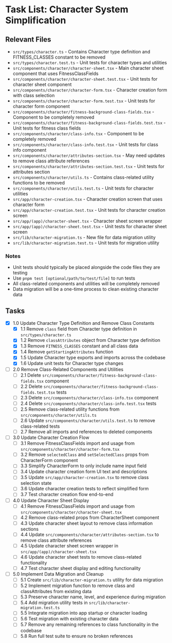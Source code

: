 # Task List: Character System Simplification

## Relevant Files

- `src/types/character.ts` - Contains Character type definition and FITNESS_CLASSES constant to be removed
- `src/types/character.test.ts` - Unit tests for character types and utilities
- `src/components/character/character-sheet.tsx` - Main character sheet component that uses FitnessClassFields
- `src/components/character/character-sheet.test.tsx` - Unit tests for character sheet component
- `src/components/character/character-form.tsx` - Character creation form with class selection
- `src/components/character/character-form.test.tsx` - Unit tests for character form component
- `src/components/character/fitness-background-class-fields.tsx` - Component to be completely removed
- `src/components/character/fitness-background-class-fields.test.tsx` - Unit tests for fitness class fields
- `src/components/character/class-info.tsx` - Component to be completely removed
- `src/components/character/class-info.test.tsx` - Unit tests for class info component
- `src/components/character/attributes-section.tsx` - May need updates to remove class attribute references
- `src/components/character/attributes-section.test.tsx` - Unit tests for attributes section
- `src/components/character/utils.ts` - Contains class-related utility functions to be removed
- `src/components/character/utils.test.ts` - Unit tests for character utilities
- `src/app/character-creation.tsx` - Character creation screen that uses character form
- `src/app/character-creation.test.tsx` - Unit tests for character creation screen
- `src/app/(app)/character-sheet.tsx` - Character sheet screen wrapper
- `src/app/(app)/character-sheet.test.tsx` - Unit tests for character sheet screen
- `src/lib/character-migration.ts` - New file for data migration utility
- `src/lib/character-migration.test.ts` - Unit tests for migration utility

### Notes

- Unit tests should typically be placed alongside the code files they are testing
- Use `pnpm test [optional/path/to/test/file]` to run tests
- All class-related components and utilities will be completely removed
- Data migration will be a one-time process to clean existing character data

## Tasks

- [x] 1.0 Update Character Type Definition and Remove Class Constants
  - [x] 1.1 Remove `class` field from Character type definition in `src/types/character.ts`
  - [x] 1.2 Remove `classAttributes` object from Character type definition
  - [x] 1.3 Remove `FITNESS_CLASSES` constant and all class data
  - [x] 1.4 Remove `getStartingAttributes` function
  - [x] 1.5 Update Character type exports and imports across the codebase
  - [x] 1.6 Update unit tests for Character type changes

- [ ] 2.0 Remove Class-Related Components and Utilities
  - [ ] 2.1 Delete `src/components/character/fitness-background-class-fields.tsx` component
  - [ ] 2.2 Delete `src/components/character/fitness-background-class-fields.test.tsx` tests
  - [ ] 2.3 Delete `src/components/character/class-info.tsx` component
  - [ ] 2.4 Delete `src/components/character/class-info.test.tsx` tests
  - [ ] 2.5 Remove class-related utility functions from `src/components/character/utils.ts`
  - [ ] 2.6 Update `src/components/character/utils.test.ts` to remove class-related tests
  - [ ] 2.7 Remove all imports and references to deleted components

- [ ] 3.0 Update Character Creation Flow
  - [ ] 3.1 Remove FitnessClassFields import and usage from `src/components/character/character-form.tsx`
  - [ ] 3.2 Remove `selectedClass` and `setSelectedClass` props from CharacterForm component
  - [ ] 3.3 Simplify CharacterForm to only include name input field
  - [ ] 3.4 Update character creation form UI text and descriptions
  - [ ] 3.5 Update `src/app/character-creation.tsx` to remove class selection state
  - [ ] 3.6 Update character creation tests to reflect simplified form
  - [ ] 3.7 Test character creation flow end-to-end

- [ ] 4.0 Update Character Sheet Display
  - [ ] 4.1 Remove FitnessClassFields import and usage from `src/components/character/character-sheet.tsx`
  - [ ] 4.2 Remove class-related props from CharacterSheet component
  - [ ] 4.3 Update character sheet layout to remove class information sections
  - [ ] 4.4 Update `src/components/character/attributes-section.tsx` to remove class attribute references
  - [ ] 4.5 Update character sheet screen wrapper in `src/app/(app)/character-sheet.tsx`
  - [ ] 4.6 Update character sheet tests to remove class-related functionality
  - [ ] 4.7 Test character sheet display and editing functionality

- [ ] 5.0 Implement Data Migration and Cleanup
  - [ ] 5.1 Create `src/lib/character-migration.ts` utility for data migration
  - [ ] 5.2 Implement migration function to remove class and classAttributes from existing data
  - [ ] 5.3 Preserve character name, level, and experience during migration
  - [ ] 5.4 Add migration utility tests in `src/lib/character-migration.test.ts`
  - [ ] 5.5 Integrate migration into app startup or character loading
  - [ ] 5.6 Test migration with existing character data
  - [ ] 5.7 Remove any remaining references to class functionality in the codebase
  - [ ] 5.8 Run full test suite to ensure no broken references
